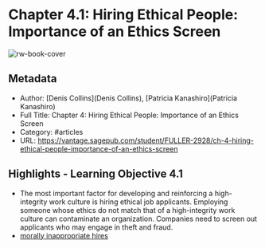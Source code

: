 # Chapter 4.1: Hiring Ethical People: Importance of an Ethics Screen

![rw-book-cover](https://readwise-assets.s3.amazonaws.com/static/images/article2.74d541386bbf.png)

## Metadata

- Author: [Denis Collins](Denis Collins), [Patricia Kanashiro](Patricia Kanashiro)
- Full Title: Chapter 4: Hiring Ethical People: Importance of an Ethics Screen
- Category: #articles
- URL: https://vantage.sagepub.com/student/FULLER-2928/ch-4-hiring-ethical-people-importance-of-an-ethics-screen

## Highlights - Learning Objective 4.1

- The most important factor for developing and reinforcing a high-integrity work culture is hiring ethical job applicants. Employing someone whose ethics do not match that of a high-integrity work culture can contaminate an organization. Companies need to screen out applicants who may engage in theft and fraud.
- [morally inappropriate hires](../_inbox/morally%20inappropriate%20hires.md)
